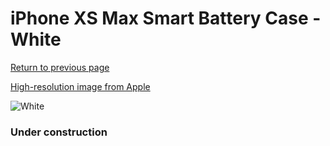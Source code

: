 # iPhone XS Max Smart Battery Case - White

[Return to previous page](/iphone_x)

[High-resolution image from Apple](https://store.storeimages.cdn-apple.com/8756/as-images.apple.com/is/MRXR2?wid=4500&hei=4500&fmt=png)

<div style="width: 384px"><img src="/everyphone/MRXR2.png" alt="White"></div>

### Under construction
